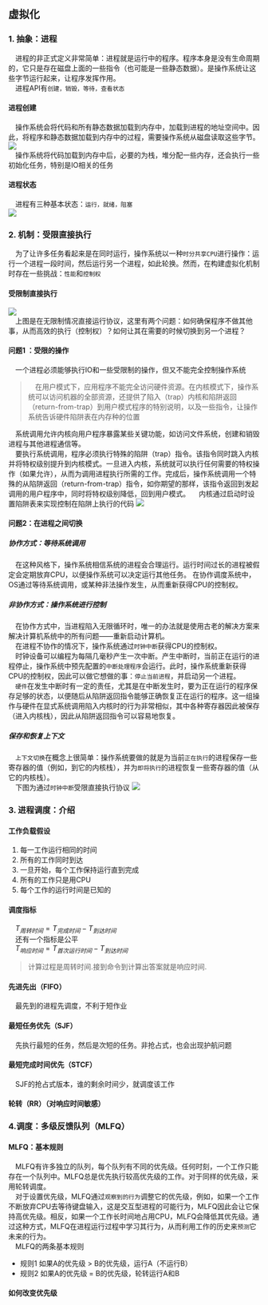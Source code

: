 ## 虚拟化
### 1. 抽象：进程
&ensp;&ensp;进程的非正式定义非常简单：进程就是运行中的程序。程序本身是没有生命周期的，它只是存在磁盘上面的一些指令（也可能是一些静态数据）。是操作系统让这些字节运行起来，让程序发挥作用。<br/>
&ensp;&ensp;进程API有`创建，销毁，等待，查看状态`
#### 进程创建
&ensp;&ensp;操作系统会将代码和所有静态数据加载到内存中，加载到进程的地址空间中。因此，将程序和静态数据加载到内存中的过程，需要操作系统从磁盘读取这些字节。<br/>
![](image/2021-10-13-14-06-01.png#pic_center)<br/>
&ensp;&ensp;操作系统将代码加载到内存中后，必要的为栈，堆分配一些内存，还会执行一些初始化任务，特别是IO相关的任务
#### 进程状态
&ensp;&ensp;进程有三种基本状态：`运行，就绪，阻塞`<br/>
![](image/2021-10-13-14-10-39.png)<br/>
### 2. 机制：受限直接执行
&ensp;&ensp;为了让许多任务看起来是在同时运行，操作系统以一种`时分共享CPU`进行操作：运行一个进程一段时间，然后运行另一个进程，如此轮换。然而，在构建虚拟化机制时存在一些挑战：`性能`和`控制权`
#### 受限制直接执行
![](image/2021-10-13-14-18-56.png)<br/>
&ensp;&ensp;上图是在无限制情况直接运行协议，这里有两个问题：如何确保程序不做其他事，从而高效的执行（控制权）？如何让其在需要的时候切换到另一个进程？<br/>
#### 问题1 ：受限的操作
&ensp;&ensp;一个进程必须能够执行IO和一些受限制的操作，但又不能完全控制操作系统
> &ensp;&ensp;在用户模式下，应用程序不能完全访问硬件资源。在内核模式下，操作系统可以访问机器的全部资源，还提供了陷入（trap）内核和陷阱返回（return-from-trap）到用户模式程序的特别说明，以及一些指令，让操作系统告诉硬件陷阱表在内存种的位置<br>

&ensp;&ensp;系统调用允许内核向用户程序暴露某些关键功能，如访问文件系统，创建和销毁进程与其他进程通信等。<br/>
&ensp;&ensp;要执行系统调用，程序必须执行特殊的陷阱（trap）指令。该指令同时跳入内核并将特权级别提升到内核模式。一旦进入内核，系统就可以执行任何需要的特权操作（如果允许），从而为调用进程执行所需的工作。完成后，操作系统调用一个特殊的从陷阱返回（return-from-trap）指令，如你期望的那样，该指令返回到发起调用的用户程序中，同时将特权级别降低，回到用户模式。
&ensp;&ensp;内核通过启动时设置陷阱表来实现控制在陷阱上执行的代码
![](image/2021-10-13-14-41-40.png)
#### 问题2：在进程之间切换
##### 协作方式：等待系统调用
&ensp;&ensp;在这种风格下，操作系统相信系统的进程会合理运行。运行时间过长的进程被假定会定期放弃CPU，以便操作系统可以决定运行其他任务。
在协作调度系统中，OS通过等待系统调用，或某种非法操作发生，从而重新获得CPU的控制权。
##### 非协作方式：操作系统进行控制
&ensp;&ensp;在协作方式中，当进程陷入无限循环时，唯一的办法就是使用古老的解决方案来解决计算机系统中的所有问题——重新启动计算机。<br/>
&ensp;&ensp;在进程不协作的情况下，操作系统通过`时钟中断`获得CPU的控制权。<br/>
&ensp;&ensp;时钟设备可以编程为每隔几毫秒产生一次中断。产生中断时，当前正在运行的进程停止，操作系统中预先配置的`中断处理程序`会运行。此时，操作系统重新获得CPU的控制权，因此可以做它想做的事：`停止当前进程`，并启动另一个进程。<br/>
&ensp;&ensp;`硬件`在发生中断时有一定的责任，尤其是在中断发生时，要为正在运行的程序保存足够的状态，以便随后从陷阱返回指令能够正确恢复正在运行的程序。这一组操作与硬件在显式系统调用陷入内核时的行为非常相似，其中各种寄存器因此被保存（进入内核栈），因此从陷阱返回指令可以容易地恢复。
##### 保存和恢复上下文
&ensp;&ensp;`上下文切换`在概念上很简单：操作系统要做的就是为当前`正在执行`的进程保存一些寄存器的值（例如，到它的内核栈），并为`即将执行`的进程恢复一些寄存器的值（从它的内核栈）。<br/>
&ensp;&ensp;下图为通过`时钟中断`受限直接执行协议
![](image/2021-10-13-15-06-41.png)
### 3. 进程调度：介绍
#### 工作负载假设
1. 每一工作运行相同的时间
2. 所有的工作同时到达
3. 一旦开始，每个工作保持运行直到完成
4. 所有的工作只是用CPU
5. 每个工作的运行时间是已知的
#### 调度指标
&ensp;&ensp;$T_{周转时间}=T_{完成时间}-T_{到达时间}$<br/>
&ensp;&ensp;还有一个指标是公平<br/>
&ensp;&ensp;$T_{响应时间}=T_{首次运行时间}-T_{到达时间}$<br/>
> 计算过程是周转时间.接到命令到计算出答案就是响应时间.
#### 先进先出（FIFO）
&ensp;&ensp;最先到的进程先调度，不利于短作业
#### 最短任务优先（SJF）
&ensp;&ensp;先执行最短的任务，然后是次短的任务。非抢占式，也会出现护航问题
#### 最短完成时间优先（STCF）
&ensp;&ensp;SJF的抢占式版本，谁的剩余时间少，就调度该工作
#### 轮转（RR）（对响应时间敏感）
### 4.调度：多级反馈队列（MLFQ）
#### MLFQ：基本规则
&ensp;&ensp;MLFQ有许多独立的队列，每个队列有不同的优先级。任何时刻，一个工作只能存在一个队列中。MLFQ总是优先执行较高优先级的工作。对于同样的优先级，采用轮转调度。<br/>
&ensp;&ensp;对于设置优先级，MLFQ通过`观察到的行为`调整它的优先级，例如，如果一个工作不断放弃CPU去等待键盘输入，这是交互型进程的可能行为，MLFQ因此会让它保持高优先级。相反，如果一个工作长时间地占用CPU，MLFQ会降低其优先级。通过这种方式，MLFQ在进程运行过程中学习其行为，从而利用工作的历史来`预测`它未来的行为。<br/>
&ensp;&ensp;MLFQ的两条基本规则

- 规则1 如果A的优先级 > B的优先级，运行A（不运行B）
- 规则2 如果A的优先级 = B的优先级，轮转运行A和B

#### 如何改变优先级
&ensp;&ensp;

